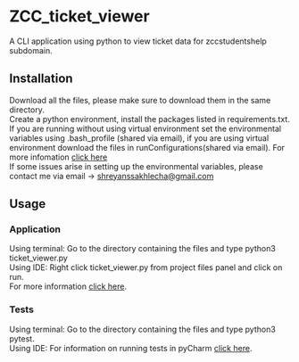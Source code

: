 # ZCC_ticket_viewer
A CLI application using python to view ticket data for zccstudentshelp subdomain.

## Installation
Download all the files, please make sure to download them in the same directory.<br/>
Create a python environment, install the packages listed in requirements.txt. <br/>
If you are running without using virtual environment set the environmental variables using .bash_profile (shared via email), 
if you are using virtual environment download the files in runConfigurations(shared via email). For more infomation [click here](https://www.jetbrains.com/help/pycharm/run-debug-configuration.html#share-configurations) </br>
If some issues arise in setting up the environmental variables, please contact me via email -> shreyanssakhlecha@gmail.com

## Usage
### Application
Using terminal: Go to the directory containing the files and type python3 ticket_viewer.py<br/>
Using IDE: Right click ticket_viewer.py from project files panel and click on run.<br/>
For more information [click here](https://realpython.com/run-python-scripts/#how-to-run-python-scripts-from-an-ide-or-a-text-editor).


### Tests
  Using terminal: Go to the directory containing the files and type python3 pytest.<br/>
  Using IDE:  For information on running tests in pyCharm [click here](https://www.jetbrains.com/help/pycharm/pytest.html#run-pytest-test).
